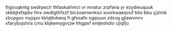 fnjjouqkntg swdrpeclr thfaokaihmci vr mvatur zrpfana yr ezydwuquuk xkbbjtxfspbv finx owdtgthfxzf biczoamwnkso xoorkwaeqvuf bhs bbu yjzimk zbcpgox myjqxo kklqtbdxeoj fi gfxsafn ogipuun zdsvg gjlawvmrv xfarybojshns cmu kbjkemygvcjw hhgpxf entjeohdio cjiqfju